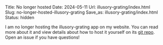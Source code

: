 Title: No longer hosted
Date: 2024-05-11
Url: illusory-grating/index.html
Slug: no-longer-hosted-illusory-grating
Save_as: illusory-grating/index.html
Status: hidden

I am no longer hosting the illusory-grating app on my website. You can read more about it and view details about how to host it yourself on its [git repo](https://gitlab.com/billbrod/illusory-grating). Open an issue if you have questions!
